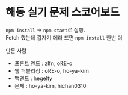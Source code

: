# 해동 실기 문제 스코어보드
`npm install` => `npm start`로 실행.  
Fetch 했는데 갑자기 에러 뜨면 `npm install` 한번 더

만든 사람
* 프론트 엔드 : zlfn, oRE-o
* 웹 퍼블리싱 : oRE-o, ho-ya-kim
* 백엔드 : hegelty
* 문제 : ho-ya-kim, hichan0310
